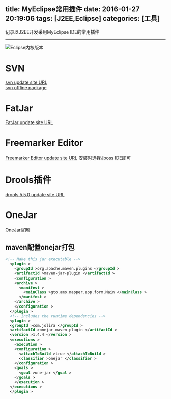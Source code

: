 title: MyEclipse常用插件
date: 2016-01-27 20:19:06
tags: [J2EE,Eclipse]
categories: [工具]
---
记录以J2EE开发采用MyEclipse IDE的常用插件
- - -
<!-- more -->
![Eclipse内核版本](Eclipse版本.png)

# SVN
[svn update site URL](http://subclipse.tigris.org/update_1.12.x/)  
[svn offline package](http://subclipse.tigris.org/servlets/ProjectDocumentList?folderID=2240)

# FatJar
[FatJar update site URL](http://kurucz-grafika.de/fatjar)

# Freemarker Editor
[Freemarker Editor update site URL](http://download.jboss.org/jbosstools/updates/development/kepler/)
安装时选择Jboss IDE即可

# Drools插件
[drools 5.5.0 update site URL](http://download.jboss.org/drools/release/5.5.0.Final/org.drools.updatesite/)

# OneJar
[OneJar官网](http://one-jar.sourceforge.net/)
## maven配置onejar打包
```xml
<!-- Make this jar executable -->
  <plugin >
    <groupId >org.apache.maven.plugins </groupId >
    <artifactId >maven-jar-plugin </artifactId >
    <configuration >
    <archive >
      <manifest >
        <mainClass >gto.amo.mapper.app.form.Main </mainClass >
      </manifest >
    </archive >
    </configuration >
  </plugin >
  <!-- Includes the runtime dependencies -->
  <plugin >
  <groupId >com.jolira </groupId >
  <artifactId >onejar-maven-plugin </artifactId >
  <version >1.4.4 </version >
  <executions >
    <execution >
    <configuration >
      <attachToBuild >true </attachToBuild >
      <classifier >onejar </classifier >
    </configuration >
    <goals >
      <goal >one-jar </goal >
    </goals >
    </execution >
  </executions >
  </plugin >
```
